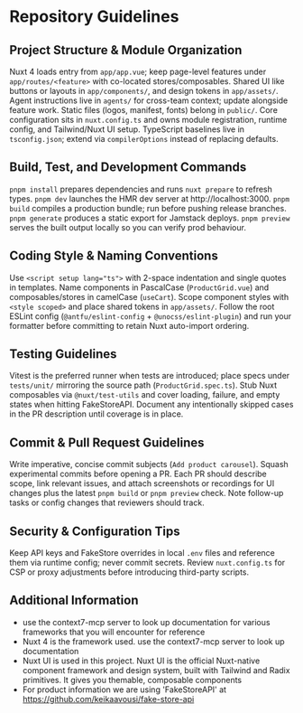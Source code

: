 # Repository Guidelines

## Project Structure & Module Organization
Nuxt 4 loads entry from `app/app.vue`; keep page-level features under `app/routes/<feature>` with co-located stores/composables. Shared UI like buttons or layouts in `app/components/`, and design tokens in `app/assets/`. Agent instructions live in `agents/` for cross-team context; update alongside feature work. Static files (logos, manifest, fonts) belong in `public/`. Core configuration sits in `nuxt.config.ts` and owns module registration, runtime config, and Tailwind/Nuxt UI setup. TypeScript baselines live in `tsconfig.json`; extend via `compilerOptions` instead of replacing defaults.

## Build, Test, and Development Commands
`pnpm install` prepares dependencies and runs `nuxt prepare` to refresh types. `pnpm dev` launches the HMR dev server at http://localhost:3000. `pnpm build` compiles a production bundle; run before pushing release branches. `pnpm generate` produces a static export for Jamstack deploys. `pnpm preview` serves the built output locally so you can verify prod behaviour.

## Coding Style & Naming Conventions
Use `<script setup lang="ts">` with 2-space indentation and single quotes in templates. Name components in PascalCase (`ProductGrid.vue`) and composables/stores in camelCase (`useCart`). Scope component styles with `<style scoped>` and place shared tokens in `app/assets/`. Follow the root ESLint config (`@antfu/eslint-config` + `@unocss/eslint-plugin`) and run your formatter before committing to retain Nuxt auto-import ordering.

## Testing Guidelines
Vitest is the preferred runner when tests are introduced; place specs under `tests/unit/` mirroring the source path (`ProductGrid.spec.ts`). Stub Nuxt composables via `@nuxt/test-utils` and cover loading, failure, and empty states when hitting FakeStoreAPI. Document any intentionally skipped cases in the PR description until coverage is in place.

## Commit & Pull Request Guidelines
Write imperative, concise commit subjects (`Add product carousel`). Squash experimental commits before opening a PR. Each PR should describe scope, link relevant issues, and attach screenshots or recordings for UI changes plus the latest `pnpm build` or `pnpm preview` check. Note follow-up tasks or config changes that reviewers should track.

## Security & Configuration Tips
Keep API keys and FakeStore overrides in local `.env` files and reference them via runtime config; never commit secrets. Review `nuxt.config.ts` for CSP or proxy adjustments before introducing third-party scripts.

## Additional Information
- use the context7-mcp server to look up documentation for various frameworks that you will encounter for reference
- Nuxt 4 is the framework used. use the context7-mcp server to look up documentation
- Nuxt UI is used in this project. Nuxt UI is the official Nuxt-native component framework and design system, built with Tailwind and Radix primitives. It gives you themable, composable components
- For product information we are using 'FakeStoreAPI' at https://github.com/keikaavousi/fake-store-api
